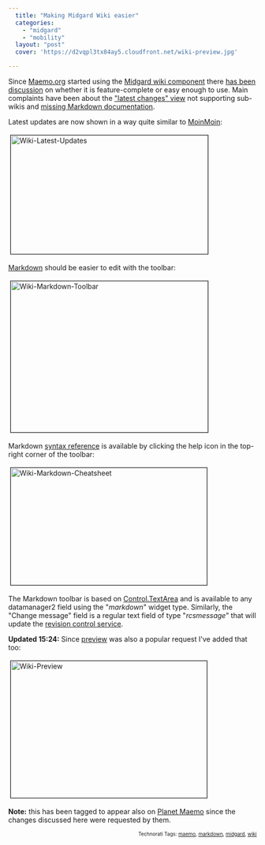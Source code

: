 ```yaml
---
  title: "Making Midgard Wiki easier"
  categories: 
    - "midgard"
    - "mobility"
  layout: "post"
  cover: 'https://d2vqpl3tx84ay5.cloudfront.net/wiki-preview.jpg'

---
```

Since <a href="http://maemo.org/">Maemo.org</a> started using the <a href="http://www.midgard-project.org/documentation/net-nemein-wiki/">Midgard wiki component</a> there <a href="http://lists.maemo.org/pipermail/maemo-developers/2007-July/thread.html#10760">has been discussion</a> on whether it is feature-complete or easy enough to use. Main complaints have been about the <a href="https://bugs.maemo.org/show_bug.cgi?id=1539">"latest changes" view</a> not supporting sub-wikis and <a href="https://bugs.maemo.org/show_bug.cgi?id=1590">missing Markdown documentation</a>.

Latest updates are now shown in a way quite similar to <a href="http://live.gnome.org/RecentChanges">MoinMoin</a>:

<img src="https://d2vqpl3tx84ay5.cloudfront.net/wiki-latest-updates.jpg" height="241" width="400" border="1" hspace="4" vspace="4" alt="Wiki-Latest-Updates" />

<a href="http://daringfireball.net/projects/markdown/syntax">Markdown</a> should be easier to edit with the toolbar:

<img src="https://d2vqpl3tx84ay5.cloudfront.net/wiki-markdown-toolbar.jpg" height="307" width="400" border="1" hspace="4" vspace="4" alt="Wiki-Markdown-Toolbar" />

Markdown <a href="http://www.quirm.net/markdown/">syntax reference</a> is available by clicking the help icon in the top-right corner of the toolbar:

<img src="https://d2vqpl3tx84ay5.cloudfront.net/wiki-markdown-cheatsheet.jpg" height="238" width="398" border="1" hspace="4" vspace="4" alt="Wiki-Markdown-Cheatsheet" />

The Markdown toolbar is based on <a href="http://livepipe.net/projects/control_textarea/">Control.TextArea</a> and is available to any datamanager2 field using the "<em>markdown</em>" widget type. Similarly, the "Change message" field is a regular text field of type "<em>rcsmessage</em>" that will update the <a href="http://www.midgard-project.org/documentation/midcom-services-rcs/">revision control service</a>.

<strong>Updated 15:24:</strong> Since <a href="https://bugs.maemo.org/show_bug.cgi?id=1408">preview</a> was also a popular request I've added that too:


<img src="https://d2vqpl3tx84ay5.cloudfront.net/wiki-preview.jpg" height="278" width="398" border="1" hspace="4" vspace="4" alt="Wiki-Preview" /><span style="font-size:0pt;">
</span>

<strong>Note:</strong> this has been tagged to appear also on <a href="http://planet.maemo.org/">Planet Maemo</a> since the changes discussed here were requested by them.

<p style="text-align:right;font-size:10px;">Technorati Tags: <a href="http://www.technorati.com/tag/maemo" rel="tag">maemo</a>, <a href="http://www.technorati.com/tag/markdown" rel="tag">markdown</a>, <a href="http://www.technorati.com/tag/midgard" rel="tag">midgard</a>, <a href="http://www.technorati.com/tag/wiki" rel="tag">wiki</a></p>
